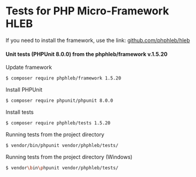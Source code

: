 Tests for PHP Micro-Framework HLEB
=====================

 If you need to install the framework, use the link: [github.com/phphleb/hleb](https://github.com/phphleb/hleb) 
 
 
 #### Unit tests (PHPUnit 8.0.0) from the phphleb/framework v.1.5.20

Update framework

```bash
$ composer require phphleb/framework 1.5.20
```

Install PHPUnit

```bash
$ composer require phpunit/phpunit 8.0.0
```

Install tests

```bash
$ composer require phphleb/tests 1.5.20
```

Running tests from the project directory

```bash
$ vendor/bin/phpunit vendor/phphleb/tests/
```

Running tests from the project directory (Windows)

```bash
$ vendor\bin\phpunit vendor/phphleb/tests/
```

